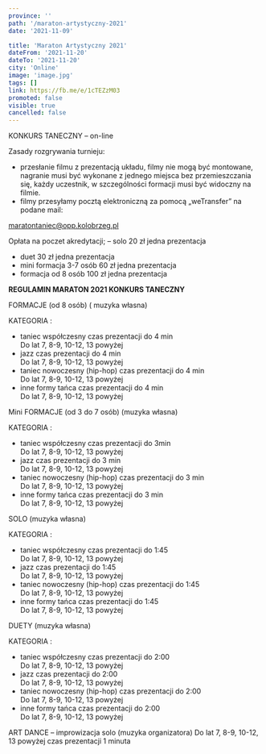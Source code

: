 ```yaml
---
province: ''
path: '/maraton-artystyczny-2021'
date: '2021-11-09'

title: 'Maraton Artystyczny 2021'
dateFrom: '2021-11-20'
dateTo: '2021-11-20'
city: 'Online'
image: 'image.jpg'
tags: []
link: https://fb.me/e/1cTEZzM03
promoted: false
visible: true
cancelled: false
---
```

KONKURS TANECZNY – on-line 

Zasady rozgrywania turnieju:
- przesłanie filmu z prezentacją układu, filmy nie mogą być montowane, nagranie musi być wykonane z jednego miejsca bez przemieszczania się, każdy uczestnik, w szczególności formacji musi być widoczny na filmie.
- filmy przesyłamy pocztą elektroniczną za pomocą „weTransfer” na podane mail:

maratontaniec@opp.kolobrzeg.pl

Opłata na poczet akredytacji;
– solo 20 zł jedna prezentacja
- duet 30 zł jedna prezentacja
- mini formacja 3-7 osób 60 zł jedna prezentacja
- formacja  od 8 osób 100 zł jedna prezentacja
                                         
**REGULAMIN MARATON 2021 KONKURS TANECZNY**

FORMACJE (od 8 osób) ( muzyka własna)

KATEGORIA :
- taniec współczesny czas prezentacji do 4 min\
Do lat 7,  8-9,  10-12,  13 powyżej
- jazz czas prezentacji do 4 min\
Do lat 7,  8-9,  10-12,  13 powyżej
- taniec nowoczesny (hip-hop) czas prezentacji do 4 min\
Do lat 7,  8-9,  10-12,  13 powyżej
- inne formy tańca czas prezentacji do 4 min\
Do lat 7,  8-9,  10-12,  13 powyżej

 Mini FORMACJE (od 3 do 7 osób) (muzyka własna)
 
KATEGORIA :
- taniec współczesny czas prezentacji do 3min\
Do lat 7,  8-9,  10-12,  13 powyżej
- jazz czas prezentacji do 3 min\
Do lat 7,  8-9,  10-12,  13 powyżej
- taniec nowoczesny (hip-hop) czas prezentacji do 3 min\
Do lat 7,  8-9,  10-12,  13 powyżej
- inne formy tańca czas prezentacji do 3 min\
Do lat 7,  8-9,  10-12,  13 powyżej

SOLO (muzyka własna)

KATEGORIA :
- taniec współczesny czas prezentacji do 1:45\
Do lat 7,  8-9,  10-12, 13 powyżej
- jazz czas prezentacji do 1:45\
Do lat 7,  8-9,  10-12,  13 powyżej
- taniec nowoczesny (hip-hop) czas prezentacji do 1:45\
Do lat 7,  8-9,  10-12,  13 powyżej
- inne formy tańca czas prezentacji do 1:45\
Do lat 7,  8-9,  10-12,  13 powyżej

DUETY (muzyka własna)

KATEGORIA :
- taniec współczesny czas prezentacji do 2:00\
Do lat 7,  8-9,  10-12,  13 powyżej
- jazz czas prezentacji do 2:00\
Do lat 7,  8-9,  10-12,  13 powyżej
- taniec nowoczesny (hip-hop) czas prezentacji do 2:00\
Do lat 7,  8-9,  10-12,  13 powyżej
- inne formy tańca czas prezentacji do 2:00\
Do lat 7,  8-9,  10-12,  13 powyżej

ART DANCE
– improwizacja solo (muzyka organizatora)
Do lat 7,  8-9,  10-12,  13 powyżej czas prezentacji 1 minuta
